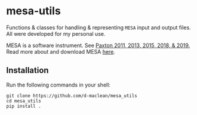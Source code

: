# mesa-utils
Functions & classes for handling & representing `MESA` input and output files. All were developed for my personal use.

MESA is a software instrument. See [Paxton 2011, 2013, 2015, 2018, & 2019.](https://ui.adsabs.harvard.edu/public-libraries/MkuYIxJ3Swa38X8mt6oHwQ)
Read more about and download MESA [here](https://docs.mesastar.org/en/release-r23.05.1/).

## Installation
Run the following commands in your shell:
```
git clone https://github.com/d-maclean/mesa_utils
cd mesa_utils
pip install .
```
